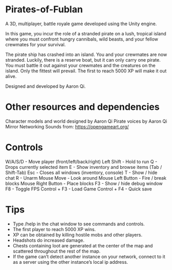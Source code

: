 # Pirates-of-Fublan

A 3D, multiplayer, battle royale game developed using the Unity engine.

In this game, you incur the role of a stranded pirate on a lush, tropical island where you must confront hungry cannibals, wild beasts, and your fellow crewmates for your survival.

The pirate ship has crashed into an island. You and your crewmates are now stranded. Luckily, there is a reserve boat, but it can only carry one pirate. You must battle it out against your crewmates and the creatures on the island. Only the fittest will prevail. The first to reach 5000 XP will make it out alive.

Designed and developed by Aaron Qi.

# Other resources and dependencies
Character models and world designed by Aaron Qi
Pirate voices by Aaron Qi
Mirror Networking
Sounds from:
https://opengameart.org/

# Controls
W/A/S/D - Move player (front/left/back/right)
Left Shift - Hold to run
Q - Drops currently selected item
E - Show inventory and browse items (Tab / Shift-Tab)
Esc - Closes all windows (inventory, console)
T - Show / hide chat
R - Unarm
Mouse Move - Look around
Mouse Left Button - Fire / break blocks
Mouse Right Button - Place blocks
F3 - Show / hide debug window
F8 - Toggle FPS
Control + F3 - Load Game
Control + F4 - Quick save

# Tips
- Type /help in the chat window to see commands and controls.
- The first player to reach 5000 XP wins.
- XP can be obtained by killing hostile mobs and other players.
- Headshots do increased damage.
- Chests containing loot are generated at the center of the map and scattered throughout the rest of the map.
- If the game can’t detect another instance on your network, connect to it as a server using the other instance’s local ip address.
